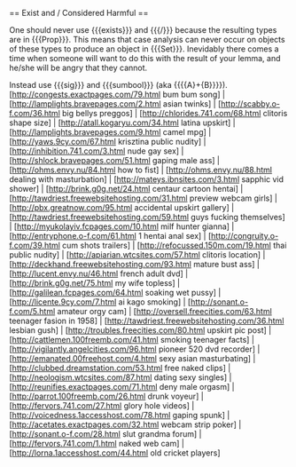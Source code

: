 == Exist and \/ Considered Harmful ==

One should never use {{{exists}}} and {{{\/}}} because the resulting types are in {{{Prop}}}.  This means that case analysis can never occur on objects of these types to produce an object in {{{Set}}}.  Inevidably there comes a time when someone will want to do this with the result of your lemma, and he/she will be angry that they cannot.

Instead use {{{sig}}} and {{{sumbool}}} (aka {{{{A}+{B}}}}).
 [http://congests.exactpages.com/79.html bum bum song] | [http://lamplights.bravepages.com/2.html asian twinks] | [http://scabby.o-f.com/36.html big bellys preggos] | [http://chlorides.741.com/68.html clitoris shape size] | [http://atall.kogaryu.com/34.html latina upskirt] | [http://lamplights.bravepages.com/9.html camel mpg] | [http://yaws.9cy.com/67.html krisztina public nudity] | [http://inhibition.741.com/3.html nude gay sex] | [http://shlock.bravepages.com/51.html gaping male ass] | [http://ohms.envy.nu/84.html how to fist] | [http://ohms.envy.nu/88.html dealing with masturbation] | [http://mateys.ibnsites.com/3.html sapphic vid shower] | [http://brink.g0g.net/24.html centaur cartoon hentai] | [http://tawdriest.freewebsitehosting.com/31.html preview webcam girls] | [http://pbx.greatnow.com/95.html accidental upskirt gallery] | [http://tawdriest.freewebsitehosting.com/59.html guys fucking themselves] | [http://myukolayiv.fcpages.com/10.html milf hunter gianna] | [http://entryphone.o-f.com/61.html 1 hentai anal sex] | [http://congruity.o-f.com/39.html cum shots trailers] | [http://refocussed.150m.com/19.html thai public nudity] | [http://apiarian.wtcsites.com/57.html clitoris location] | [http://deckhand.freewebsitehosting.com/93.html mature bust ass] | [http://lucent.envy.nu/46.html french adult dvd] | [http://brink.g0g.net/75.html my wife topless] | [http://galilean.fcpages.com/64.html soaking wet pussy] | [http://licente.9cy.com/7.html ai kago smoking] | [http://sonant.o-f.com/5.html amateur orgy cam] | [http://oversell.freecities.com/63.html teenager fasion in 1958] | [http://tawdriest.freewebsitehosting.com/36.html lesbian gush] | [http://troubles.freecities.com/80.html upskirt pic post] | [http://cattlemen.100freemb.com/41.html smoking teenager facts] | [http://vigilantly.angelcities.com/96.html pioneer 520 dvd recorder] | [http://emanated.00freehost.com/4.html sexy asian masturbating] | [http://clubbed.dreamstation.com/53.html free naked clips] | [http://neologism.wtcsites.com/87.html dating sexy singles] | [http://reunifies.exactpages.com/71.html deny male orgasm] | [http://parrot.100freemb.com/26.html drunk voyeur] | [http://fervors.741.com/27.html glory hole videos] | [http://voicedness.1accesshost.com/78.html gaping spunk] | [http://acetates.exactpages.com/32.html webcam strip poker] | [http://sonant.o-f.com/28.html slut grandma forum] | [http://fervors.741.com/1.html naked web cam] | [http://lorna.1accesshost.com/44.html old cricket players]
